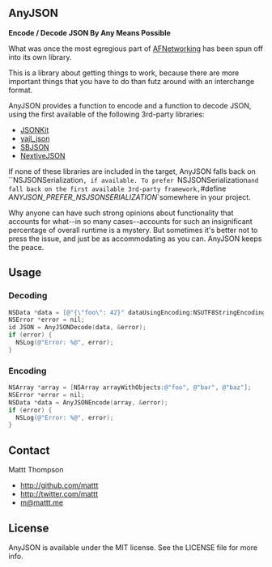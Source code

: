 AnyJSON
-------

**Encode / Decode JSON By Any Means Possible**

What was once the most egregious part of [AFNetworking](https://github.com/afnetworking/afnetworking) has been spun off into its own library.

This is a library about getting things to work, because there are more important things that you have to do than futz around with an interchange format. 

AnyJSON provides a function to encode and a function to decode JSON, using the first available of the following 3rd-party libraries:

- [JSONKit](https://github.com/johnezang/JSONKit)
- [yajl_json](http://gabriel.github.com/yajl-objc/)
- [SBJSON](http://stig.github.com/json-framework/)
- [NextiveJSON](https://github.com/nextive/NextiveJson)

If none of these libraries are included in the target, AnyJSON falls back on ``NSJSONSerialization`, if available. To prefer `NSJSONSerialization` and fall back on the first available 3rd-party framework, `#define _ANYJSON_PREFER_NSJSONSERIALIZATION_`somewhere in your project.

Why anyone can have such strong opinions about functionality that accounts for what--in so many cases--accounts for such an insignificant percentage of overall runtime is a mystery. But sometimes it's better not to press the issue, and just be as accommodating as you can. AnyJSON keeps the peace.

## Usage

### Decoding

```objective-c
NSData *data = [@"{\"foo\": 42}" dataUsingEncoding:NSUTF8StringEncoding];
NSError *error = nil;
id JSON = AnyJSONDecode(data, &error);
if (error) {
  NSLog(@"Error: %@", error);
}
```

### Encoding

```objective-c
NSArray *array = [NSArray arrayWithObjects:@"foo", @"bar", @"baz"];
NSError *error = nil;
NSData *data = AnyJSONEncode(array, &error);
if (error) {
  NSLog(@"Error: %@", error);
}
```

## Contact

Mattt Thompson

- http://github.com/mattt
- http://twitter.com/mattt
- m@mattt.me

## License

AnyJSON is available under the MIT license. See the LICENSE file for more info.

